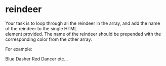 # reindeer

<!-- Paste the following code into the <body> of the HTML file.

<div id="reindeer">
</div> -->
<!-- Paste the following code into your JavaScript file. -->

<!-- var colors = ["Blue", "Red", "Orange", "Purple", "Hazel", "Aquamarine", "Periwinkle", "Azure", "Fuchsia", "Chocolate", "Amber", "Amaranth"];
var reindeer = ["Dasher", "Dancer", "Prancer", "Vixen", "Comet", "Cupid", "Donner", "Blitzen"]; -->


<!-- var hohohoElement = document.getElementById("coloredReindeer");
 -->Your task is to loop through all the reindeer in the array, and add the name of the reindeer to the single HTML <div> element provided. The name of the reindeer should be prepended with the corresponding color from the other array.

For example:

Blue Dasher
Red Dancer
etc...
